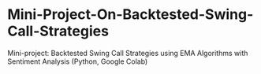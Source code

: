 # Mini-Project-On-Backtested-Swing-Call-Strategies
Mini-project: Backtested Swing Call Strategies using EMA Algorithms with Sentiment Analysis (Python, Google Colab)
